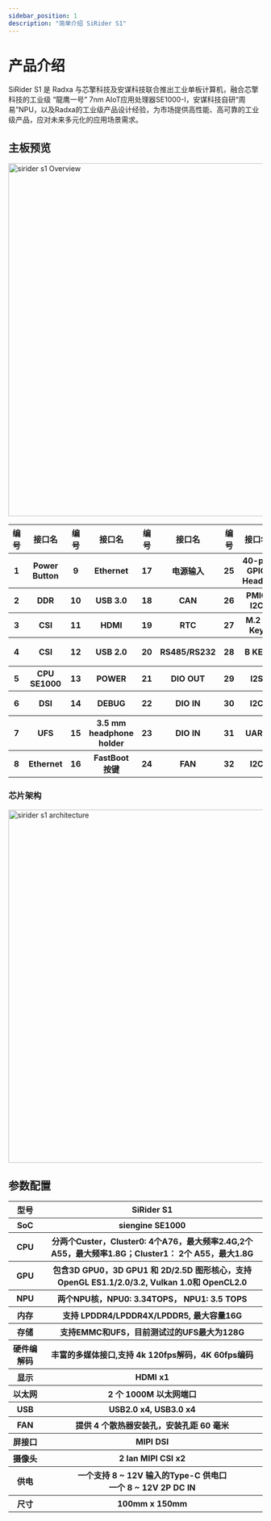 ```yaml
---
sidebar_position: 1
description: "简单介绍 SiRider S1"
---
```


# 产品介绍

SiRider S1 是 Radxa 与芯擎科技及安谋科技联合推出工业单板计算机，融合芯擎科技的工业级 “龍鹰一号” 7nm AIoT应用处理器SE1000-I，安谋科技自研“周易”NPU，以及Radxa的工业级产品设计经验，为市场提供高性能、高可靠的工业级产品，应对未来多元化的应用场景需求。

## 主板预览

<img src="/img/sirider/s1/sirider-s1-overview.webp" alt="sirider s1 Overview" width="700" />

<table>
      <tr>
        <th>编号</th>
        <th>接口名</th>
        <th>编号</th>
        <th>接口名</th>
        <th>编号</th>
        <th>接口名</th>
        <th>编号</th>
        <th>接口名</th>
        <th>编号</th>
        <th>接口名</th>
      </tr>
      <tr>
        <th>1</th>
        <th>Power Button</th>
        <th>9</th>
        <th>Ethernet</th>
        <th>17</th>
        <th>电源输入</th>
        <th>25</th>
        <th>40-pin GPIO Header</th>
        <th>33</th>
        <th>I2S</th>
      </tr>
      <tr>
        <th>2</th>
        <th>DDR</th>
        <th>10</th>
        <th>USB 3.0</th>
        <th>18</th>
        <th> CAN </th>
        <th>26</th>
        <th> PMIC I2C</th>
        <th>34</th>
        <th>UART</th>
      </tr>
      <tr>
        <th>3</th>
        <th>CSI</th>
        <th>11</th>
        <th>HDMI</th>
        <th>19</th>
        <th>RTC</th>
        <th>27</th>
        <th>M.2 E Key</th>
        <th>35</th>
        <th>LED</th>
      </tr>
      <tr>
        <th>4</th>
        <th>CSI</th>
        <th>12</th>
        <th>USB 2.0 </th>
        <th>20</th>
        <th> RS485/RS232 </th>
        <th>28</th>
        <th>B KEY</th>
        <th>36</th>
        <th>MCU烧录口</th>
      </tr>
      <tr>
        <th>5</th>
        <th>CPU SE1000</th>
        <th>13</th>
        <th>POWER</th>
        <th>21</th>
        <th> DIO OUT </th>
        <th>29</th>
        <th>I2S</th>
        <th>37</th>
        <th>M.2 M KEY </th>
      </tr>
      <tr>
        <th>6</th>
        <th>DSI</th>
        <th>14</th>
        <th>DEBUG</th>
        <th>22</th>
        <th>DIO IN</th>
        <th>30</th>
        <th>I2C</th>
        <th>38</th>
        <th>SIM Card</th>
      </tr>
      <tr>
        <th>7</th>
        <th>UFS</th>
        <th>15</th>
        <th>3.5 mm headphone holder</th>
        <th>23</th>
        <th> DIO IN </th>
        <th>31</th>
        <th>UART</th>
        <th>39</th>
        <th>SDCard</th>
      </tr>
      <tr>
        <th>8</th>
        <th>Ethernet</th>
        <th>16</th>
        <th>FastBoot 按键</th>
        <th>24</th>
        <th> FAN </th>
        <th>32</th>
        <th>I2C</th>
      </tr>
    </table>

### 芯片架构

<img src="/img/sirider/s1/se1000-architecture.webp" alt="sirider s1 architecture" width="700" />

## 参数配置

<table>
  <tr>
    <th>型号</th>
    <th>SiRider S1</th>
  </tr>
  <tr>
    <th>SoC</th>
    <th>siengine SE1000</th>
  </tr>
  <tr>
    <th>CPU</th>
    <th> 分两个Custer，Cluster0: 4个A76，最大频率2.4G,2个A55，最大频率1.8G；Cluster1： 2个 A55，最大1.8G</th>
  </tr>
  <tr>
    <th>GPU</th>
    <th>包含3D GPU0，3D GPU1 和 2D/2.5D 图形核心，支持OpenGL ES1.1/2.0/3.2, Vulkan 1.0和 OpenCL2.0</th>
  </tr>
  <tr>
    <th>NPU</th>
    <th>两个NPU核，NPU0: 3.34TOPS， NPU1: 3.5 TOPS</th>
  </tr>
  <tr>
    <th>内存</th>
    <th>支持 LPDDR4/LPDDR4X/LPDDR5, 最大容量16G</th>
  </tr>
  <tr>
    <th>存储</th>
    <th>支持EMMC和UFS，目前测试过的UFS最大为128G</th>
  </tr>
  <tr>
    <th>硬件编解码</th>
    <th>丰富的多媒体接口,支持 4k 120fps解码，4K 60fps编码</th>
  </tr>
  <tr>
    <th>显示</th>
    <th>HDMI x1</th>
  </tr>
  <tr>
    <th>以太网</th>
    <th>2 个 1000M 以太网端口</th>
  </tr>
  <tr>
    <th>USB</th>
    <th>USB2.0 x4, USB3.0 x4</th>
  </tr>
  <tr>
    <th>FAN</th>
    <th>提供 4 个散热器安装孔，安装孔距 60 毫米</th>
  </tr>
  <tr>
    <th>屏接口</th>
    <th> MIPI DSI</th>
  </tr>
  <tr>
    <th>摄像头</th>
    <th>2 lan MIPI CSI  x2 </th>
  </tr>
 
  <tr>
    <th>供电</th>
    <th>一个支持 8 ~ 12V 输入的Type-C 供电口 <br/>一个 8 ~ 12V 2P DC IN </th>
  </tr>
  <tr>
    <th>尺寸</th>
    <th>100mm x 150mm</th>
  </tr>
</table>
